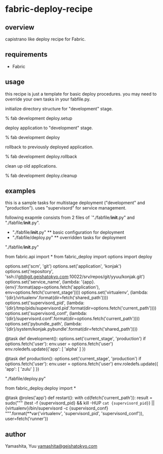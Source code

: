 # fabric-deploy-recipe

## overview

capistrano like deploy recipe for Fabric.


## requirements

* Fabric


## usage

this recipe is just a template for basic deploy procedures.
you may need to override your own tasks in your fabfile.py.

initialize directory structure for "development" stage.

  % fab development deploy.setup

deploy application to "development" stage.

  % fab development deploy

rollback to previously deployed application.

  % fab development deploy.rollback

clean up old applications.

  % fab development deploy.cleanup


## examples

this is a sample tasks for multistage deployment ("development" and "production").
uses "supervisord" for service management.

following exapmle consists from 2 files of `"./fabfile/__init__.py" and "./fabfile/__init__.py".

* "./fabfile/__init__.py"
** basic configuration for deployment
* "./fabfile/deploy.py"
** overridden tasks for deployment

"./fabfile/__init__.py"

  from fabric.api import *
  from fabric_deploy import options
  import deploy

  options.set('scm', 'git')
  options.set('application', 'konjak')
  options.set('repository', 'ssh://git@git.geishatokyo.com:10022/srv/repos/git/yyuu/konjak.git')
  options.set('service_name', (lambda: '{app}.{env}'.format(app=options.fetch('application'), env=options.fetch('current_stage'))))
  options.set('virtualenv', (lambda: '{dir}/virtualenv'.format(dir=fetch('shared_path'))))
  options.set('supervisord_pid', (lambda: '{dir}/tmp/pids/supervisord.pid'.format(dir=options.fetch('current_path'))))
  options.set('supervisord_conf', (lambda: '{dir}/supervisord.conf'.format(dir=options.fetch('current_path'))))
  options.set('pybundle_path', (lambda: '{dir}/system/konjak.pybundle'.format(dir=fetch('shared_path'))))

  @task
  def development():
    options.set('current_stage', 'production')
    if options.fetch('user'): env.user = options.fetch('user')
    env.roledefs.update({'app': [ 'alpha' ] })

  @task
  def production():
    options.set('current_stage', 'production')
    if options.fetch('user'): env.user = options.fetch('user')
    env.roledefs.update({ 'app': [ 'zulu' ] })


"./fabfile/deploy.py"

  from fabric_deploy.deploy import *

  @task
  @roles('app')
  def restart():
    with cd(fetch('current_path')):
      result = sudo("""
        (test -f {supervisord_pid} && kill -HUP `cat {supervisord_pid}`) || {virtualenv}/bin/supervisord -c {supervisord_conf}
      """.format(**var('virtualenv', 'supervisord_pid', 'supervisord_conf')), user=fetch('runner'))


## author

Yamashita, Yuu <yamashita@geishatokyo.com>
